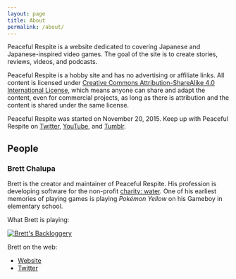 ```yaml
---
layout: page
title: About
permalink: /about/
---
```


Peaceful Respite is a website dedicated to covering Japanese and
Japanese-inspired video games. The goal of the site is to create
stories, reviews, videos, and podcasts.

Peaceful Respite is a hobby site and has no advertising or affiliate
links. All content is licensed under [Creative Commons
Attribution-ShareAlike 4.0 International
License](http://creativecommons.org/licenses/by-sa/4.0/), which means
anyone can share and adapt the content, even for commercial
projects, as long as there is attribution and the content is shared
under the same license.

Peaceful Respite was started on November 20, 2015. Keep up with
Peaceful Respite on [Twitter](https://twitter.com/peacefulrespite),
[YouTube](https://www.youtube.com/channel/UCXPHEDTKuEwp_Tf_9y9J2qg), and
[Tumblr](http://tumblr.peacefulrespite.com/).

## People

### Brett Chalupa

Brett is the creator and maintainer of Peaceful Respite. His profession
is developing software for the non-profit [charity:
water](http://charitywater.org). One of his earliest memories of playing
games is playing _Pokémon Yellow_ on his Gameboy in elementary school.

What Brett is playing:

[![Brett's Backloggery](http://backloggery.com/brettchalupa/sig.gif)](http://backloggery.com/brettchalupa)

Brett on the web:

- [Website](http://www.brettchalupa.com)
- [Twitter](https://twitter.com/brettchalupa)

